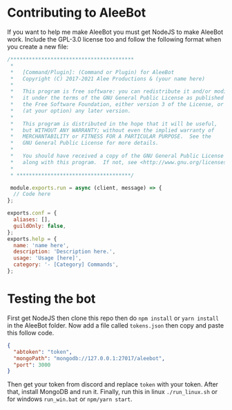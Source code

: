 # Contributing to AleeBot
If you want to help me make AleeBot you must get NodeJS to make AleeBot work.
Include the GPL-3.0 license too and follow the following format when you create a new file:
```js
/****************************************
 * 
 *   [Command/Plugin]: (Command or Plugin) for AleeBot
 *   Copyright (C) 2017-2021 Alee Productions & (your name here)
 *
 *   This program is free software: you can redistribute it and/or modify
 *   it under the terms of the GNU General Public License as published by
 *   the Free Software Foundation, either version 3 of the License, or
 *   (at your option) any later version.
 *
 *   This program is distributed in the hope that it will be useful,
 *   but WITHOUT ANY WARRANTY; without even the implied warranty of
 *   MERCHANTABILITY or FITNESS FOR A PARTICULAR PURPOSE.  See the
 *   GNU General Public License for more details.
 *
 *   You should have received a copy of the GNU General Public License
 *   along with this program.  If not, see <http://www.gnu.org/licenses/>.
 * 
 * *************************************/

 module.exports.run = async (client, message) => {
  // Code here
};

exports.conf = {
  aliases: [],
  guildOnly: false,
};
exports.help = {
  name: 'name here',
  description: 'Description here.',
  usage: 'Usage [here]',
  category: '- [Category] Commands',
};
```

# Testing the bot

First get NodeJS then clone this repo then do `npm install` or `yarn install` in the AleeBot folder. Now add a file called `tokens.json` then copy and paste this follow code.
```json
{
  "abtoken": "token",
  "mongoPath": "mongodb://127.0.0.1:27017/aleebot",
  "port": 3000
}
```
Then get your token from discord and replace `token` with your token. After that, install MongoDB and run it. Finally, run this in linux `./run_linux.sh` or for windows `run_win.bat` or `npm/yarn start`.

